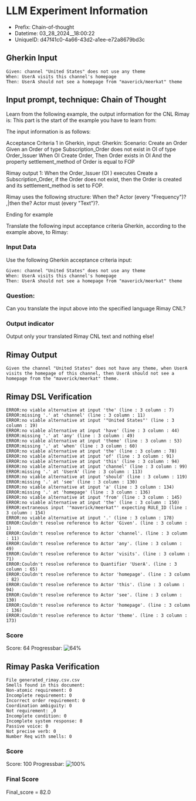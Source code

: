 

# LLM Experiment Information
* Prefix:   Chain-of-thought
* Datetime: 03_28_2024__18:00:22
* UniqueID: d47f41c0-4a66-43d2-a1ee-e72a8679bd3c

        

## Gherkin Input
```
Given: channel "United States" does not use any theme
When: UserA visits this channel's homepage
Then: UserA should not see a homepage from "maverick/meerkat" theme
```
    



## Input prompt, technique: Chain of Thought


Learn from the following example, the output information for the CNL Rimay is: 
This part is the start of the example you have to learn from:

The input information is as follows: 

Acceptance Criteria 1 in Gherkin, input:
Gherkin:
Scenario: Create an Order
Given an Order of type Subscription_Order does not exist in OI of type Order_Issuer 
When OI Create Order, 
Then Order exists in OI 
And the property settlement_method of Order is equal to FOP


Rimay output 1:
When the Order_Issuer (OI ) executes Create a Subscription_Order, if the Order does not exist, then the Order is created and its settlement_method is set to FOP.

Rimay uses the following structure:
When the? Actor <Action> (every "Frequency")? ,|then the? Actor must <Action> (every "Text")?.

Ending for example

Translate the following input acceptance criteria Gherkin, according to the example above, to Rimay:

        

### Input Data
Use the following Gherkin acceptance criteria input: 
```
Given: channel "United States" does not use any theme
When: UserA visits this channel's homepage
Then: UserA should not see a homepage from "maverick/meerkat" theme
```

### Question:
Can you translate the input above into the specified language Rimay CNL?

### Output indicator
Output only your translated Rimay CNL text and nothing else!


## Rimay Output
```
Given the channel "United States" does not have any theme, when UserA visits the homepage of this channel, then UserA should not see a homepage from the "maverick/meerkat" theme.
``` 
            


## Rimay DSL Verification
```
ERROR:no viable alternative at input 'the' (line : 3 column : 7)
ERROR:missing '.' at 'channel' (line : 3 column : 11)
ERROR:no viable alternative at input '"United States"' (line : 3 column : 19)
ERROR:no viable alternative at input 'have' (line : 3 column : 44)
ERROR:missing '.' at 'any' (line : 3 column : 49)
ERROR:no viable alternative at input 'theme' (line : 3 column : 53)
ERROR:missing '.' at 'when' (line : 3 column : 60)
ERROR:no viable alternative at input 'the' (line : 3 column : 78)
ERROR:no viable alternative at input 'of' (line : 3 column : 91)
ERROR:no viable alternative at input 'this' (line : 3 column : 94)
ERROR:no viable alternative at input 'channel' (line : 3 column : 99)
ERROR:missing '.' at 'UserA' (line : 3 column : 113)
ERROR:no viable alternative at input 'should' (line : 3 column : 119)
ERROR:missing '.' at 'see' (line : 3 column : 130)
ERROR:no viable alternative at input 'a' (line : 3 column : 134)
ERROR:missing '.' at 'homepage' (line : 3 column : 136)
ERROR:no viable alternative at input 'from' (line : 3 column : 145)
ERROR:no viable alternative at input 'the' (line : 3 column : 150)
ERROR:extraneous input '"maverick/meerkat"' expecting RULE_ID (line : 3 column : 154)
ERROR:no viable alternative at input '.' (line : 3 column : 178)
ERROR:Couldn't resolve reference to Actor 'Given'. (line : 3 column : 1)
ERROR:Couldn't resolve reference to Actor 'channel'. (line : 3 column : 11)
ERROR:Couldn't resolve reference to Actor 'any'. (line : 3 column : 49)
ERROR:Couldn't resolve reference to Actor 'visits'. (line : 3 column : 71)
ERROR:Couldn't resolve reference to Quantifier 'UserA'. (line : 3 column : 65)
ERROR:Couldn't resolve reference to Actor 'homepage'. (line : 3 column : 82)
ERROR:Couldn't resolve reference to Actor 'this'. (line : 3 column : 94)
ERROR:Couldn't resolve reference to Actor 'see'. (line : 3 column : 130)
ERROR:Couldn't resolve reference to Actor 'homepage'. (line : 3 column : 136)
ERROR:Couldn't resolve reference to Actor 'theme'. (line : 3 column : 173)

```
### Score
Score: 64
Progressbar: ![64%](https://progress-bar.dev/64)

            


## Rimay Paska Verification
```
File generated_rimay.csv.csv
Smells found in this document: 
Non-atomic requirement: 0
Incomplete requirement: 0
Incorrect order requirement: 0
Coordination ambiguity: 0
Not requirement: ,0
Incomplete condition: 0
Incomplete system response: 0
Passive voice: 0
Not precise verb: 0
Number Req with smells: 0

```
### Score
Score: 100
Progressbar: ![100%](https://progress-bar.dev/100)

            

### Final Score
Final_score = 82.0
